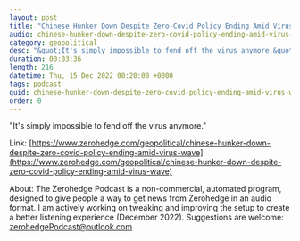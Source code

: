 ```yaml
---
layout: post
title: "Chinese Hunker Down Despite Zero-Covid Policy Ending Amid Virus Wave"
audio: chinese-hunker-down-despite-zero-covid-policy-ending-amid-virus-wave-0
category: geopolitical
desc: "&quot;It's simply impossible to fend off the virus anymore.&quot;"
duration: 00:03:36
length: 216
datetime: Thu, 15 Dec 2022 00:20:00 +0000
tags: podcast
guid: chinese-hunker-down-despite-zero-covid-policy-ending-amid-virus-wave-0
order: 0
---
```

&quot;It's simply impossible to fend off the virus anymore.&quot;

Link: [https://www.zerohedge.com/geopolitical/chinese-hunker-down-despite-zero-covid-policy-ending-amid-virus-wave](https://www.zerohedge.com/geopolitical/chinese-hunker-down-despite-zero-covid-policy-ending-amid-virus-wave)

About: The Zerohedge Podcast is a non-commercial, automated program, designed to give people a way to get news from Zerohedge in an audio format.  I am actively working on tweaking and improving the setup to create a better listening experience (December 2022).  Suggestions are welcome: [zerohedgePodcast@outlook.com](mailto:zerohedgePodcast@outlook.com)